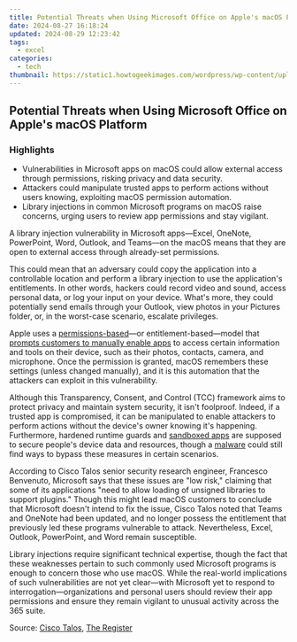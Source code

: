 ```yaml
---
title: Potential Threats when Using Microsoft Office on Apple's macOS Platform
date: 2024-08-27 16:18:24
updated: 2024-08-29 12:23:42
tags:
  - excel
categories:
  - tech
thumbnail: https://static1.howtogeekimages.com/wordpress/wp-content/uploads/2024/05/floating-office-app-icons-in-3d-illustration.jpg
---
```


## Potential Threats when Using Microsoft Office on Apple's macOS Platform

### Highlights

* Vulnerabilities in Microsoft apps on macOS could allow external access through permissions, risking privacy and data security.
* Attackers could manipulate trusted apps to perform actions without users knowing, exploiting macOS permission automation.
* Library injections in common Microsoft programs on macOS raise concerns, urging users to review app permissions and stay vigilant.

 A library injection vulnerability in Microsoft apps—Excel, OneNote, PowerPoint, Word, Outlook, and Teams—on the macOS means that they are open to external access through already-set permissions.

 This could mean that an adversary could copy the application into a controllable location and perform a library injection to use the application's entitlements. In other words, hackers could record video and sound, access personal data, or log your input on your device. What's more, they could potentially send emails through your Outlook, view photos in your Pictures folder, or, in the worst-case scenario, escalate privileges.

 Apple uses a [permissions-based](https://phone-solutions.techidaily.com/in-2024-prevent-cross-site-tracking-on-oneplus-open-and-browser-drfone-by-drfone-virtual-android/)—or entitlement-based—model that [prompts customers to manually enable apps](https://techno-recovery.techidaily.com/13-best-free-hard-drive-testing-tools-july-2024/) to access certain information and tools on their device, such as their photos, contacts, camera, and microphone. Once the permission is granted, macOS remembers these settings (unless changed manually), and it is this automation that the attackers can exploit in this vulnerability.

 Although this Transparency, Consent, and Control (TCC) framework aims to protect privacy and maintain system security, it isn't foolproof. Indeed, if a trusted app is compromised, it can be manipulated to enable attackers to perform actions without the device's owner knowing it's happening. Furthermore, hardened runtime guards and [sandboxed apps](https://driver-download.techidaily.com/download-and-update-radeon-hd-7850-drivers-for-optimal-performance-in-windows-10/) are supposed to secure people's device data and resources, though a [malware](https://apple-account.techidaily.com/in-2024-can-i-remove-the-apple-watch-activation-lock-by-iphone-11-pro-max-without-the-previous-owner-by-drfone-ios/) could still find ways to bypass these measures in certain scenarios.

 According to Cisco Talos senior security research engineer, Francesco Benvenuto, Microsoft says that these issues are "low risk," claiming that some of its applications "need to allow loading of unsigned libraries to support plugins." Though this might lead macOS customers to conclude that Microsoft doesn't intend to fix the issue, Cisco Talos noted that Teams and OneNote had been updated, and no longer possess the entitlement that previously led these programs vulnerable to attack. Nevertheless, Excel, Outlook, PowerPoint, and Word remain susceptible.

 Library injections require significant technical expertise, though the fact that these weaknesses pertain to such commonly used Microsoft programs is enough to concern those who use macOS. While the real-world implications of such vulnerabilities are not yet clear—with Microsoft yet to respond to interrogation—organizations and personal users should review their app permissions and ensure they remain vigilant to unusual activity across the 365 suite.

 Source: [Cisco Talos](https://blog.talosintelligence.com/how-multiple-vulnerabilities-in-microsoft-apps-for-macos-pave-the-way-to-stealing-permissions/), [The Register](https://www.theregister.com/2024/08/19/cisco%5Ftalos%5Fmicrosoft%5Fmacos/)

<ins class="adsbygoogle"
     style="display:block"
     data-ad-format="autorelaxed"
     data-ad-client="ca-pub-7571918770474297"
     data-ad-slot="1223367746"></ins>



<ins class="adsbygoogle"
     style="display:block"
     data-ad-client="ca-pub-7571918770474297"
     data-ad-slot="8358498916"
     data-ad-format="auto"
     data-full-width-responsive="true"></ins>
